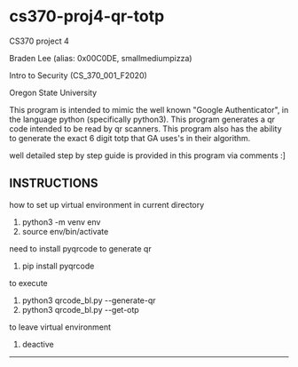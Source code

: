# cs370-proj4-qr-totp
CS370 project 4

Braden Lee (alias: 0x00C0DE, smallmediumpizza)

Intro to Security (CS_370_001_F2020)

Oregon State University

This program is intended to mimic the well known "Google Authenticator", in the language python (specifically python3). This program generates a qr code intended to be read by qr scanners. This program also has the ability to generate the exact 6 digit totp that GA uses's in their algorithm. 

well detailed step by step guide is provided in this program via comments :]

INSTRUCTIONS
---------------
how to set up virtual environment in current directory

1. python3 -m venv env
2. source env/bin/activate

need to install pyqrcode to generate qr

1. pip install pyqrcode

to execute

1. python3 qrcode_bl.py --generate-qr
2. python3 qrcode_bl.py --get-otp

to leave virtual environment

1. deactive
---------------
